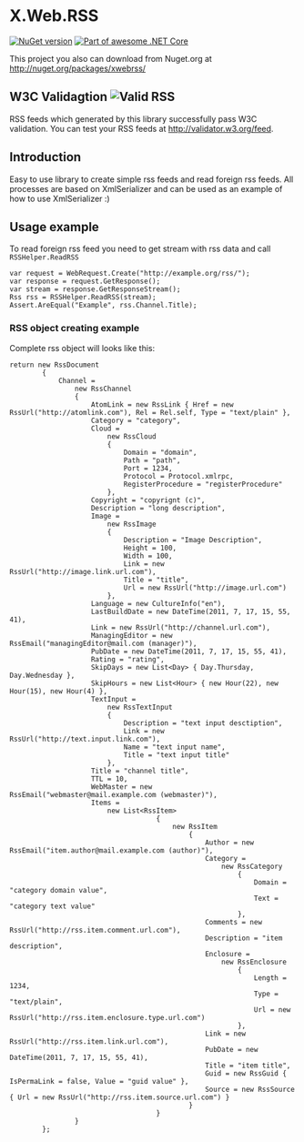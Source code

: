 # X.Web.RSS 
[![NuGet version](https://badge.fury.io/nu/xwebrss.svg)](https://badge.fury.io/nu/xwebrss)
[![Part of awesome .NET Core](https://cdn.rawgit.com/sindresorhus/awesome/d7305f38d29fed78fa85652e3a63e154dd8e8829/media/badge.svg)](https://github.com/thangchung/awesome-dotnet-core#tools)

This project you also can download from Nuget.org at http://nuget.org/packages/xwebrss/

## W3C Validagtion ![Valid RSS](https://validator.w3.org/feed/images/valid-rss-rogers.png)
RSS feeds which generated by this library successfully pass W3C validation.
You can test your RSS feeds at http://validator.w3.org/feed.

## Introduction
Easy to use library to create simple rss feeds and read foreign rss feeds.
All processes are based on XmlSerializer and can be used as an example of how to use XmlSerializer :)


## Usage example
To read foreign rss feed you need to get stream with rss data and call `RSSHelper.ReadRSS`

    var request = WebRequest.Create("http://example.org/rss/");
    var response = request.GetResponse();
    var stream = response.GetResponseStream();
    Rss rss = RSSHelper.ReadRSS(stream);
    Assert.AreEqual("Example", rss.Channel.Title);

### RSS object creating example

Complete rss object will looks like this:

    return new RssDocument
            {
                Channel =
                    new RssChannel
                    {
                        AtomLink = new RssLink { Href = new RssUrl("http://atomlink.com"), Rel = Rel.self, Type = "text/plain" },
                        Category = "category",
                        Cloud =
                            new RssCloud
                            {
                                Domain = "domain",
                                Path = "path",
                                Port = 1234,
                                Protocol = Protocol.xmlrpc,
                                RegisterProcedure = "registerProcedure"
                            },
                        Copyright = "copyrignt (c)",
                        Description = "long description",
                        Image =
                            new RssImage
                            {
                                Description = "Image Description",
                                Height = 100,
                                Width = 100,
                                Link = new RssUrl("http://image.link.url.com"),
                                Title = "title",
                                Url = new RssUrl("http://image.url.com")
                            },
                        Language = new CultureInfo("en"),
                        LastBuildDate = new DateTime(2011, 7, 17, 15, 55, 41),
                        Link = new RssUrl("http://channel.url.com"),
                        ManagingEditor = new RssEmail("managingEditor@mail.com (manager)"),
                        PubDate = new DateTime(2011, 7, 17, 15, 55, 41),
                        Rating = "rating",
                        SkipDays = new List<Day> { Day.Thursday, Day.Wednesday },
                        SkipHours = new List<Hour> { new Hour(22), new Hour(15), new Hour(4) },
                        TextInput =
                            new RssTextInput
                            {
                                Description = "text input desctiption",
                                Link = new RssUrl("http://text.input.link.com"),
                                Name = "text input name",
                                Title = "text input title"
                            },
                        Title = "channel title",
                        TTL = 10,
                        WebMaster = new RssEmail("webmaster@mail.example.com (webmaster)"),
                        Items =
                            new List<RssItem>
                                        {
                                            new RssItem
                                                {
                                                    Author = new RssEmail("item.author@mail.example.com (author)"),
                                                    Category =
                                                        new RssCategory
                                                            {
                                                                Domain = "category domain value", 
                                                                Text = "category text value"
                                                            },
                                                    Comments = new RssUrl("http://rss.item.comment.url.com"),
                                                    Description = "item description",
                                                    Enclosure =
                                                        new RssEnclosure
                                                            {
                                                                Length = 1234,
                                                                Type = "text/plain",
                                                                Url = new RssUrl("http://rss.item.enclosure.type.url.com")
                                                            },
                                                    Link = new RssUrl("http://rss.item.link.url.com"),
                                                    PubDate = new DateTime(2011, 7, 17, 15, 55, 41),
                                                    Title = "item title",
                                                    Guid = new RssGuid { IsPermaLink = false, Value = "guid value" },
                                                    Source = new RssSource { Url = new RssUrl("http://rss.item.source.url.com") }
                                                }
                                        }
                    }
            };
